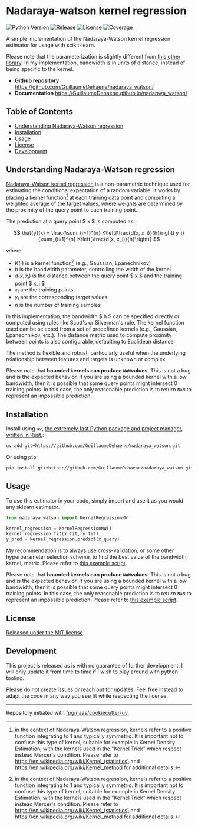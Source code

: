 # Nadaraya-watson kernel regression

![Python Version](https://img.shields.io/badge/python-3.9--3.13-blue)
[![Release](https://img.shields.io/github/v/release/GuillaumeDehaene/nadaraya_watson)](https://img.shields.io/github/v/release/GuillaumeDehaene/nadaraya_watson)
[![License](https://img.shields.io/github/license/GuillaumeDehaene/nadaraya_watson)](https://img.shields.io/github/license/GuillaumeDehaene/nadaraya_watson)
[![Coverage](https://codecov.io/github/GuillaumeDehaene/nadaraya_watson/graph/badge.svg?token=P4RSQBAGD4)](https://codecov.io/github/GuillaumeDehaene/nadaraya_watson)

A simple implementation of the Nadaraya-Watson kernel regression estimator for usage with scikit-learn.

Please note that the parameterization is slightly different from [this other library](https://github.com/jmetzen/kernel_regression). In my implementation, bandwidth is in units of distance, instead of being specific to the kernel.


- **Github repository**: <https://github.com/GuillaumeDehaene/nadaraya_watson/>
- **Documentation** <https://GuillaumeDehaene.github.io/nadaraya_watson/>

## Table of Contents

- [Understanding Nadaraya-Watson regression](#understanding-nadaraya-watson-regression)
- [Installation](#installation)
- [Usage](#usage)
- [License](#license)
- [Development](#development)

## Understanding Nadaraya-Watson regression

[Nadaraya-Watson kernel regression](https://en.wikipedia.org/wiki/Kernel_regression) is a non-parametric technique used for estimating the conditional expectation of a random variable. It works by placing a kernel function[^1] at each training data point and computing a weighted average of the target values, where weights are determined by the proximity of the query point to each training point.

The prediction at a query point $ x $ is computed as:

$$
\hat{y}(x) = \frac{\sum_{i=1}^{n} K\left(\frac{d(x, x_i)}{h}\right) y_i}{\sum_{i=1}^{n} K\left(\frac{d(x, x_i)}{h}\right)}
$$

where:

- $K(\cdot)$ is a kernel function[^1] (e.g., Gaussian, Epanechnikov)
- $h$ is the bandwidth parameter, controlling the width of the kernel
- $d(x, x_i)$ is the distance between the query point $ x $ and the training point $ x_i $
- $x_i$ are the training points
- $y_i$ are the corresponding target values
- $n$ is the number of training samples

In this implementation, the bandwidth $ h $ can be specified directly or computed using rules like Scott's or Silverman's rule. The kernel function used can be selected from a set of predefined kernels (e.g., Gaussian, Epanechnikov, etc.). The distance metric used to compute proximity between points is also configurable, defaulting to Euclidean distance.

The method is flexible and robust, particularly useful when the underlying relationship between features and targets is unknown or complex.

Please note that **bounded kernels can produce `NaN`values**.
This is not a bug and is the expected behavior.
If you are using a bounded kernel with a low bandwidth, then it is possible that some query points might intersect
0 training points.
In this case, the only reasonable prediction is to return `NaN` to represent an impossible prediction.


[^1]: in the context of Nadaraya-Watson regression, kernels refer to a positive function integrating to 1 and typically symmetric. It is important not to confuse this type of kernel, suitable for example in Kernel Density Estimation, with the kernels used in the "Kernel Trick" which respect instead Mercer's condition.
Please refer to https://en.wikipedia.org/wiki/Kernel_(statistics) and https://en.wikipedia.org/wiki/Kernel_method for additional details.

## Installation

Install using `uv`, [the extremely fast Python package and project manager, written in Rust.](https://docs.astral.sh/uv/):

```bash
uv add git+https://github.com/GuillaumeDehaene/nadaraya_watson.git
```

Or using `pip`:

```bash
pip install git+https://github.com/GuillaumeDehaene/nadaraya_watson.git
```

## Usage

To use this estimator in your code, simply import and use it as you would any sklearn estimator.

```python
from nadaraya_watson import KernelRegressionNW

kernel_regression = KernelRegressionNW()
kernel_regression.fit(x_fit, y_fit)
y_pred = kernel_regression.predict(x_query)
```

My recommendation is to always use cross-validation, or some other hyperparameter selection scheme,
to find the best value of the bandwidth, kernel, metric.
Please refer to [this example script](https://github.com/GuillaumeDehaene/nadaraya_watson/tree/main/scripts/usage.py).

Please note that **bounded kernels can produce `NaN`values**.
This is not a bug and is the expected behavior.
If you are using a bounded kernel with a low bandwidth, then it is possible that some query points might intersect
0 training points.
In this case, the only reasonable prediction is to return `NaN` to represent an impossible prediction.
Please refer to [this example script](https://github.com/GuillaumeDehaene/nadaraya_watson/tree/main/scripts/bounded_kernel_can_produce_nan.py).


## License

[Released under the MIT license](LICENSE).


## Development

This project is released as is with no guarantee of further development.
I will only update it from time to time if I wish to play around with python tooling.

Please do not create issues or reach out for updates.
Feel free instead to adapt the code in any way you see fit while respecting the license.


---

Repository initiated with [fpgmaas/cookiecutter-uv](https://github.com/fpgmaas/cookiecutter-uv).
